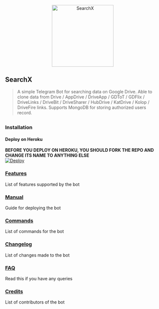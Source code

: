 <p align="center">
    <a href="https://github.com/l3v11/SearchX">
        <img width="200" src="https://cdn.dribbble.com/users/1501052/screenshots/5468049/searching_tickets.gif" alt="SearchX">
    </a>
</p>


<p align="center">

## SearchX

> A simple Telegram Bot for searching data on Google Drive. Able to clone data from Drive / AppDrive / DriveApp / GDToT / GDFlix / DriveLinks / DriveBit / DriveSharer / HubDrive / KatDrive / Kolop / DriveFire  links. Supports MongoDB for storing authorized users record.

</p>

##
### Installation
#### Deploy on Heroku
**BEFORE YOU DEPLOY ON HEROKU, YOU SHOULD FORK THE REPO AND CHANGE ITS NAME TO ANYTHING ELSE**<br>
[![Deploy](https://www.herokucdn.com/deploy/button.svg)](https://heroku.com/deploy)</br>

### [Features](https://github.com/l3v11/SearchX/wiki/Features)

List of features supported by the bot

### [Manual](https://github.com/l3v11/SearchX/wiki)

Guide for deploying the bot

### [Commands](https://github.com/l3v11/SearchX/wiki/Bot-Commands)

List of commands for the bot

### [Changelog](https://github.com/l3v11/SearchX/wiki/Changelog)

List of changes made to the bot

### [FAQ](https://github.com/l3v11/SearchX/wiki/Frequently-Asked-Questions)

Read this if you have any queries

### [Credits](https://github.com/l3v11/SearchX/wiki/Credits)

List of contributors of the bot
